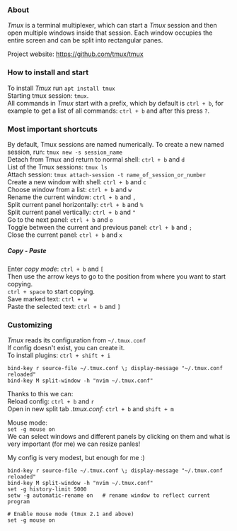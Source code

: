 ### About
*Tmux* is a terminal multiplexer, which can start a *Tmux* session and then open multiple windows inside that session. Each window occupies the entire screen and can be split into rectangular panes.

Project website: https://github.com/tmux/tmux

### How to install and start
To install *Tmux* run `apt install tmux` <br/>
Starting tmux session: `tmux`. <br/>
All commands in *Tmux* start with a prefix, which by default is `ctrl + b`, for example to get a list of all commands: `ctrl + b` and after this press `?`. <br/>

### Most important shortcuts
By default, Tmux sessions are named numerically. To create a new named session, run: `tmux new -s session_name` <br/>
Detach from Tmux and return to normal shell: `ctrl + b` and `d` <br/>
List of the Tmux sessions: `tmux ls` <br/>
Attach session: `tmux attach-session -t name_of_session_or_number` <br/>
Create a new window with shell: `ctrl + b` and `c` <br/>
Choose window from a list: `ctrl + b` and `w` <br/>
Rename the current window: `ctrl + b` and `,` <br/>
Split current panel horizontally: `ctrl + b` and `%` <br/>
Split current panel vertically: `ctrl + b` and `"` <br/>
Go to the next panel: `ctrl + b` and `o` <br/>
Toggle between the current and previous panel: `ctrl + b` and `;` <br/>
Close the current panel: `ctrl + b` and `x` <br/>

##### Copy - Paste
Enter *copy mode*: `ctrl + b` and `[` <br/>
Then use the arrow keys to go to the position from where you want to start copying. <br/>
`ctrl + space` to start copying. <br/>
Save marked text: `ctrl + w` <br/>
Paste the selected text: `ctrl + b` and `]` 

### Customizing 
*Tmux* reads its configuration from `~/.tmux.conf` <br/>
If config doesn't exist, you can create it. <br/>
To install plugins: `ctrl + shift + i`

```
bind-key r source-file ~/.tmux.conf \; display-message "~/.tmux.conf reloaded"
bind-key M split-window -h "nvim ~/.tmux.conf"
```
Thanks to this we can: <br/>
Reload config: `ctrl + b` and `r` <br/>
Open in new split tab *.tmux.conf*: `ctrl + b` and `shift + m`

Mouse mode: <br/>
`set -g mouse on` <br/>
We can select windows and different panels by clicking on them and what is very important (for me) we can resize panles! <br/>

My config is very modest, but enough for me :) <br/>
```
bind-key r source-file ~/.tmux.conf \; display-message "~/.tmux.conf reloaded"
bind-key M split-window -h "nvim ~/.tmux.conf"
set -g history-limit 5000
setw -g automatic-rename on   # rename window to reflect current program

# Enable mouse mode (tmux 2.1 and above)
set -g mouse on
```




